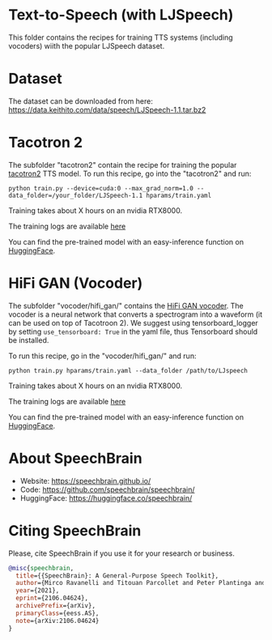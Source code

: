# Text-to-Speech (with LJSpeech)
This folder contains the recipes for training TTS systems (including vocoders) wiith the popular LJSpeech dataset.

# Dataset
The dataset can be downloaded from here: 
https://data.keithito.com/data/speech/LJSpeech-1.1.tar.bz2

# Tacotron 2
The subfolder "tacotron2" contain the recipe for training the popular [tacotron2](https://arxiv.org/abs/1712.05884) TTS model. 
To run this recipe, go into the   "tacotron2"  and run:
 
```
python train.py --device=cuda:0 --max_grad_norm=1.0 --data_folder=/your_folder/LJSpeech-1.1 hparams/train.yaml
```
Training takes about X hours on an nvidia RTX8000.

The training logs are available [here](https://drive.google.com/drive/folders/1CbkXPvtLFVrRBeeuMnmTmNCyagNKO6uX?usp=sharing)

You can find the pre-trained model with an easy-inference function on [HuggingFace](https://huggingface.co/speechbrain/).

# HiFi GAN (Vocoder)
The subfolder "vocoder/hifi_gan/" contains the [HiFi GAN vocoder](https://arxiv.org/pdf/2010.05646.pdf). 
The vocoder is a neural network that converts a spectrogram into a waveform (it can be used on top of Tacotroon 2).
We suggest using tensorboard_logger by setting `use_tensorboard: True` in the yaml file, thus Tensorboard should be installed.

To run this recipe, go in the   "vocoder/hifi_gan/"  and run:
 
```
python train.py hparams/train.yaml --data_folder /path/to/LJspeech
```

Training takes about X hours on an nvidia RTX8000.

The training logs are available [here](https://drive.google.com/drive/folders/19sLwV7nAsnUuLkoTu5vafURA9Fo2WZgG?usp=sharing)

You can find the pre-trained model with an easy-inference function on [HuggingFace](https://huggingface.co/speechbrain/).


# **About SpeechBrain**
- Website: https://speechbrain.github.io/
- Code: https://github.com/speechbrain/speechbrain/
- HuggingFace: https://huggingface.co/speechbrain/


# **Citing SpeechBrain**
Please, cite SpeechBrain if you use it for your research or business.

```bibtex
@misc{speechbrain,
  title={{SpeechBrain}: A General-Purpose Speech Toolkit},
  author={Mirco Ravanelli and Titouan Parcollet and Peter Plantinga and Aku Rouhe and Samuele Cornell and Loren Lugosch and Cem Subakan and Nauman Dawalatabad and Abdelwahab Heba and Jianyuan Zhong and Ju-Chieh Chou and Sung-Lin Yeh and Szu-Wei Fu and Chien-Feng Liao and Elena Rastorgueva and François Grondin and William Aris and Hwidong Na and Yan Gao and Renato De Mori and Yoshua Bengio},
  year={2021},
  eprint={2106.04624},
  archivePrefix={arXiv},
  primaryClass={eess.AS},
  note={arXiv:2106.04624}
}
```

